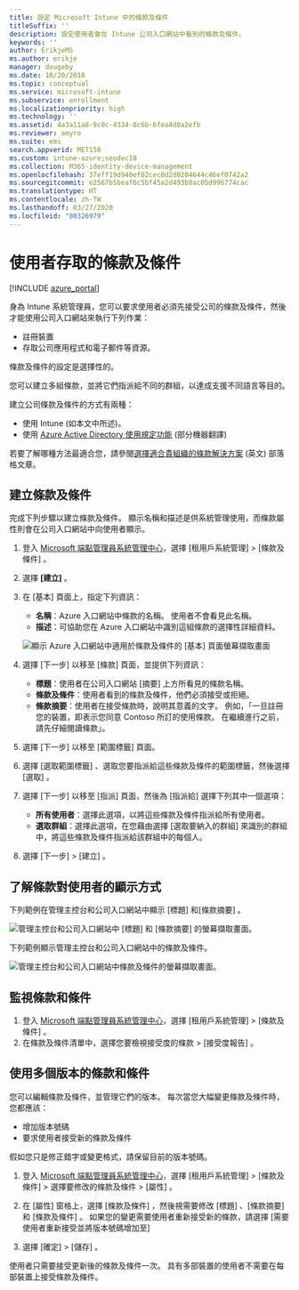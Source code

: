 ```yaml
---
title: 設定 Microsoft Intune 中的條款及條件
titleSuffix: ''
description: 設定使用者會在 Intune 公司入口網站中看到的條款及條件。
keywords: ''
author: ErikjeMS
ms.author: erikje
manager: dougeby
ms.date: 10/20/2018
ms.topic: conceptual
ms.service: microsoft-intune
ms.subservice: enrollment
ms.localizationpriority: high
ms.technology: ''
ms.assetid: 4a3a11a8-9c0c-4334-8c6b-6fea4d0a2efb
ms.reviewer: amyro
ms.suite: ems
search.appverid: MET150
ms.custom: intune-azure;seodec18
ms.collection: M365-identity-device-management
ms.openlocfilehash: 37eff19d940ef02cec0d2d0204644c46ef0742a2
ms.sourcegitcommit: e2567b5beaf6c5bf45a2d493b8ac05d996774cac
ms.translationtype: HT
ms.contentlocale: zh-TW
ms.lasthandoff: 03/27/2020
ms.locfileid: "80326979"
---
```

# <a name="terms-and-conditions-for-user-access"></a>使用者存取的條款及條件

[!INCLUDE [azure_portal](../includes/azure_portal.md)]

身為 Intune 系統管理員，您可以要求使用者必須先接受公司的條款及條件，然後才能使用公司入口網站來執行下列作業：
- 註冊裝置
- 存取公司應用程式和電子郵件等資源。

條款及條件的設定是選擇性的。

您可以建立多組條款，並將它們指派給不同的群組，以達成支援不同語言等目的。

建立公司條款及條件的方式有兩種：
- 使用 Intune (如本文中所述)。
- 使用 [Azure Active Directory 使用規定功能](https://docs.microsoft.com/azure/active-directory/governance/active-directory-tou) \(部分機器翻譯\)

若要了解哪種方法最適合您，請參閱[選擇適合貴組織的條款解決方案](https://go.microsoft.com/fwlink/?linkid=2010506&clcid=0x409) \(英文\) 部落格文章。 

## <a name="create-terms-and-conditions"></a>建立條款及條件
完成下列步驟以建立條款及條件。 顯示名稱和描述是供系統管理使用，而條款屬性則會在公司入口網站中向使用者顯示。

1. 登入 [Microsoft 端點管理員系統管理中心](https://go.microsoft.com/fwlink/?linkid=2109431)，選擇 [租用戶系統管理]   > [條款及條件]  。
2. 選擇 **[建立]** 。
3. 在 [基本]  頁面上，指定下列資訊：

   - **名稱**：Azure 入口網站中條款的名稱。 使用者不會看見此名稱。
   - **描述**：可協助您在 Azure 入口網站中識別這組條款的選擇性詳細資料。

    ![顯示 Azure 入口網站中適用於條款及條件的 [基本] 頁面螢幕擷取畫面](./media/terms-and-conditions-create/terms-basics-page.png)

4. 選擇 [下一步]  以移至 [條款]  頁面，並提供下列資訊：

   - **標題**：使用者在公司入口網站 [摘要]  上方所看見的條款名稱。
   - **條款及條件**：使用者看到的條款及條件，他們必須接受或拒絕。
   - **條款摘要**：使用者在接受條款時，說明其意義的文字。 例如，「一旦註冊您的裝置，即表示您同意 Contoso 所訂的使用條款。 在繼續進行之前，請先仔細閱讀條款」。

5. 選擇 [下一步]  以移至 [範圍標籤]  頁面。

6. 選擇 [選取範圍標籤]  、選取您要指派給這些條款及條件的範圍標籤，然後選擇 [選取]  。 

7. 選擇 [下一步]  以移至 [指派]  頁面，然後為 [指派給]  選擇下列其中一個選項：
    - **所有使用者**：選擇此選項，以將這些條款及條件指派給所有使用者。
    - **選取群組**：選擇此選項，在您藉由選擇 [選取要納入的群組]  來識別的群組中，將這些條款及條件指派給該群組中的每個人。

8. 選擇 [下一步]   > [建立]  。

## <a name="see-how-terms-are-displayed-to-your-users"></a>了解條款對使用者的顯示方式
下列範例在管理主控台和公司入口網站中顯示 [標題]  和[條款摘要]  。

![管理主控台和公司入口網站中 [標題] 和 [條款摘要] 的螢幕擷取畫面。](./media/terms-and-conditions-create/terms-summary-terms.png)

下列範例顯示管理主控台和公司入口網站中的條款及條件。

![管理主控台和公司入口網站中條款及條件的螢幕擷取畫面。](./media/terms-and-conditions-create/terms-properties-terms.png)


## <a name="monitor-terms-and-conditions"></a>監視條款和條件

1. 登入 [Microsoft 端點管理員系統管理中心](https://go.microsoft.com/fwlink/?linkid=2109431)，選擇 [租用戶系統管理]   > [條款及條件]  。
2. 在條款及條件清單中，選擇您要檢視接受度的條款 > [接受度報告]  。

## <a name="work-with-multiple-versions-of-terms-and-conditions"></a>使用多個版本的條款和條件
您可以編輯條款及條件，並管理它們的版本。 每次當您大幅變更條款及條件時，您都應該：
- 增加版本號碼
- 要求使用者接受新的條款及條件

假如您只是修正錯字或變更格式，請保留目前的版本號碼。

1. 登入 [Microsoft 端點管理員系統管理中心](https://go.microsoft.com/fwlink/?linkid=2109431)，選擇 [租用戶系統管理]   > [條款及條件]  > 選擇要修改的條款及條件 > [屬性]  。

2. 在 [屬性]  窗格上，選擇 [條款及條件]  ，然後視需要修改 [標題]  、[條款摘要]  和 [條款及條件]  。 如果您的變更需要使用者重新接受新的條款，請選擇 [需要使用者重新接受並將版本號碼增加至] 

3. 選擇 [確定]   > [儲存]  。

使用者只需要接受更新後的條款及條件一次。 具有多部裝置的使用者不需要在每部裝置上接受條款及條件。

